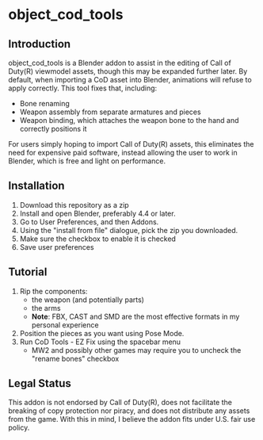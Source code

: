 # object_cod_tools

## Introduction

object_cod_tools is a Blender addon to assist in the editing of Call of Duty(R) viewmodel assets, though this may be expanded further later. By default, when importing a CoD asset into Blender, animations will refuse to apply correctly. This tool fixes that, including:

- Bone renaming
- Weapon assembly from separate armatures and pieces
- Weapon binding, which attaches the weapon bone to the hand and correctly positions it

For users simply hoping to import Call of Duty(R) assets, this eliminates the need for expensive paid software, instead allowing the user to work in Blender, which is free and light on performance.

## Installation

1. Download this repository as a zip
2. Install and open Blender, preferably 4.4 or later.
3. Go to User Preferences, and then Addons.
4. Using the "install from file" dialogue, pick the zip you downloaded.
5. Make sure the checkbox to enable it is checked
6. Save user preferences

## Tutorial

1. Rip the components:
   - the weapon (and potentially parts)
   - the arms
   - **Note**: FBX, CAST and SMD are the most effective formats in my personal experience
2. Position the pieces as you want using Pose Mode.
3. Run CoD Tools - EZ Fix using the spacebar menu
   - MW2 and possibly other games may require you to uncheck the "rename bones" checkbox

## Legal Status

This addon is not endorsed by Call of Duty(R), does not facilitate the breaking of copy protection nor piracy, and does not distribute any assets from the game. With this in mind, I believe the addon fits under U.S. fair use policy.
